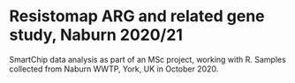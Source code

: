 # Resistomap ARG and related gene study, Naburn 2020/21
SmartChip data analysis as part of an MSc project, working with R.
Samples collected from Naburn WWTP, York, UK in October 2020.
